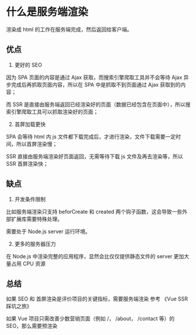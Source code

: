 # 什么是服务端渲染

渲染成 html 的工作在服务端完成，然后返回给客户端。


## 优点


1. 更好的 SEO

因为 SPA 页面的内容是通过 Ajax 获取，而搜索引擎爬取工具并不会等待 Ajax 异步完成后再抓取页面内容，所以在 SPA 中是抓取不到页面通过 Ajax 获取到的内容；

而 SSR 是直接由服务端返回已经渲染好的页面（数据已经包含在页面中），所以搜索引擎爬取工具可以抓取渲染好的页面；


2. 首屏加载更快

SPA 会等待 html 内 js 文件都下载完成后，才进行渲染，文件下载需要一定时间，所以首屏渲染慢；

SSR 直接由服务端渲染好页面返回，无需等待下载 js 文件及再去渲染等，所以 SSR 首屏渲染快；



## 缺点

1. 开发条件限制

比如服务端渲染只支持 beforCreate 和 created 两个钩子函数，这会导致一些外部扩展库需要特殊处理。

需要处于 Node.js server 运行环境。


2. 更多的服务器压力

在 Node.js 中渲染完整的应用程序，显然会比仅仅提供静态文件的 server 更加大量占用 CPU 资源



## 总结

如果 SEO 和 首屏渲染是评价项目的关键指标，需要服务端渲染 参考 《Vue SSR 踩坑之旅》


如果 Vue 项目只需改善少数营销页面（例如  /， /about， /contact 等）的 SEO，那么需要预渲染